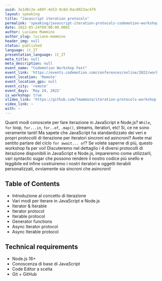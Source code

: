 ```yaml
---
uuid: 3e1d8c2e-e89f-4e53-9c8d-0ac8023ac479
layout: speaking
title: "Javascript iteration protocols"
permalink: 'speaking/javascript-iteration-protocols-codemotion-workshop-fest'
date: 2022-05-24T09:00:00.000Z
author: Luciano Mammino
author_slug: luciano-mammino
header_img: null
status: published
language: it_IT
presentation_language: it_IT
meta_title: null
meta_description: null
event_name: "Codemotion Workshop Fest"
event_link: 'https://events.codemotion.com/conferences/online/2022/workshop-fest'
event_location: 'Remote'
event_location_gps: null
event_city: 'remote'
event_days: 'May 24, 2022'
is_workshop: true
slides_link: 'https://github.com/lmammino/iteration-protocols-workshop'
video_link: ~
with: ~
---
```


Quanti modi conoscete per fare iterazione in JavaScript e Node.js? `While`, `for` loop, `for...in`, `for..of`, `.map()`, streams, iteratori, etc! Si, ce ne sono veramente tanti! Ma sapete che JavaScript ha standardizzato dei veri e propri protocolli di iterazione per iteratori sincroni ed asincroni? Avete mai sentito parlare del ciclo `for await... of`? Se volete saperne di piú, questo workshop fa per voi! Discuteremo nel dettaglio i 4 diversi protocolli di iterazione disponibili in JavaScript e Node.js, impareremo come utilizzarli, vari syntactic sugar che possono rendere il nostro codice piú snello e leggibile ed infine costruiremo i nostri iteratori e oggetti iterabili personalizzati, ovviamente sia sincroni che asincroni!

## Table of Contents

- Introduzione al concetto di iterazione
- Vari modi per iterare in JavaScript e Node.js
- Iterator & Iterable
- Iterator protocol
- Iterable protocol
- Generator functions
- Async Iterator protocol
- Async Iterable protocol

## Technical requirements

- Node.js 16+
- Conoscenza di base di JavaScript
- Code Editor a scelta
- Git + GitHub
